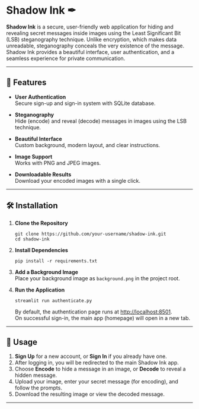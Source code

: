 # Shadow Ink ✒

**Shadow Ink** is a secure, user-friendly web application for hiding and revealing secret messages inside images using the Least Significant Bit (LSB) steganography technique. Unlike encryption, which makes data unreadable, steganography conceals the very existence of the message. Shadow Ink provides a beautiful interface, user authentication, and a seamless experience for private communication.

---

## 🚀 Features

- **User Authentication**  
  Secure sign-up and sign-in system with SQLite database.

- **Steganography**  
  Hide (encode) and reveal (decode) messages in images using the LSB technique.

- **Beautiful Interface**  
  Custom background, modern layout, and clear instructions.

- **Image Support**  
  Works with PNG and JPEG images.

- **Downloadable Results**  
  Download your encoded images with a single click.

---

## 🛠️ Installation

1. **Clone the Repository**
    ```
    git clone https://github.com/your-username/shadow-ink.git
    cd shadow-ink
    ```

2. **Install Dependencies**
    ```
    pip install -r requirements.txt
    ```

3. **Add a Background Image**  
   Place your background image as `background.png` in the project root.

4. **Run the Application**
    ```
    streamlit run authenticate.py
    ```
    By default, the authentication page runs at [http://localhost:8501](http://localhost:8501).  
    On successful sign-in, the main app (homepage) will open in a new tab.

---

## 📄 Usage

1. **Sign Up** for a new account, or **Sign In** if you already have one.
2. After logging in, you will be redirected to the main Shadow Ink app.
3. Choose **Encode** to hide a message in an image, or **Decode** to reveal a hidden message.
4. Upload your image, enter your secret message (for encoding), and follow the prompts.
5. Download the resulting image or view the decoded message.

---
